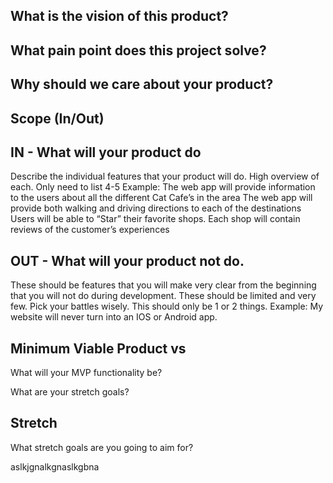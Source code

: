 ## What is the vision of this product?

## What pain point does this project solve?

## Why should we care about your product?

## Scope (In/Out)
## IN - What will your product do
Describe the individual features that your product will do.
High overview of each. Only need to list 4-5
Example:
The web app will provide information to the users about all the different Cat Cafe’s in the area
The web app will provide both walking and driving directions to each of the destinations
Users will be able to “Star” their favorite shops.
Each shop will contain reviews of the customer’s experiences

## OUT - What will your product not do.
These should be features that you will make very clear from the beginning that you will not do during development. These should be limited and very few. Pick your battles wisely. This should only be 1 or 2 things. Example: My website will never turn into an IOS or Android app.

## Minimum Viable Product vs
What will your MVP functionality be?

What are your stretch goals?

## Stretch
What stretch goals are you going to aim for?

aslkjgnalkgnaslkgbna